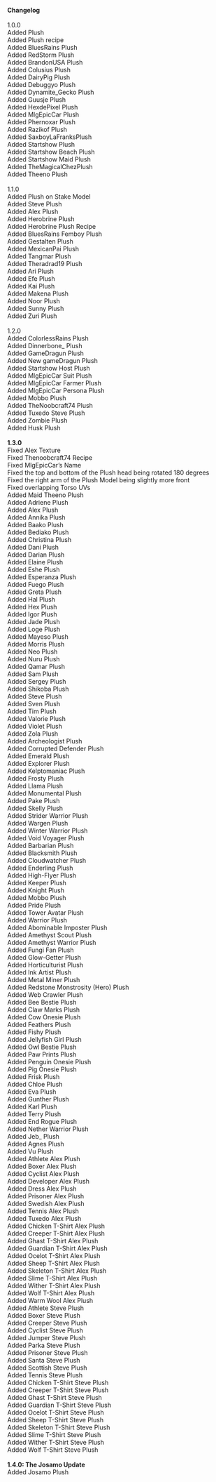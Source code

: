 **Changelog**<br>
<br>
1.0.0<br>
Added Plush<br>
Added Plush recipe<br>
Added BluesRains Plush<br>
Added RedStorm Plush<br>
Added BrandonUSA Plush<br>
Added Colusius Plush<br>
Added DairyPig Plush<br>
Added Debuggyo Plush<br>
Added Dynamite_Gecko Plush<br>
Added Guusje Plush<br>
Added HexdePixel Plush<br>
Added MlgEpicCar Plush<br>
Added Phernoxar Plush<br>
Added Razikof Plush<br>
Added SaxboyLaFranksPlush<br>
Added Startshow Plush<br>
Added Startshow Beach Plush<br>
Added Startshow Maid Plush<br>
Added TheMagicalChezPlush<br>
Added Theeno Plush<br>
<br>
1.1.0<br>
Added Plush on Stake Model<br>
Added Steve Plush<br>
Added Alex Plush<br>
Added Herobrine Plush<br>
Added Herobrine Plush Recipe<br>
Added BluesRains Femboy Plush<br>
Added Gestalten Plush<br>
Added MexicanPai Plush<br>
Added Tangmar Plush<br>
Added Theradrad19 Plush<br>
Added Ari Plush<br>
Added Efe Plush<br>
Added Kai Plush<br>
Added Makena Plush<br>
Added Noor Plush<br>
Added Sunny Plush<br>
Added Zuri Plush<br>
<br>
1.2.0<br>
Added ColorlessRains Plush<br>
Added Dinnerbone_ Plush<br>
Added GameDragun Plush<br>
Added New gameDragun Plush<br>
Added Startshow Host Plush<br>
Added MlgEpicCar Suit Plush<br>
Added MlgEpicCar Farmer Plush<br>
Added MlgEpicCar Persona Plush<br>
Added Mobbo Plush<br>
Added TheNoobcraft74 Plush<br>
Added Tuxedo Steve Plush<br>
Added Zombie Plush<br>
Added Husk Plush<br>
<br>
**1.3.0**<br>
Fixed Alex Texture<br>
Fixed Thenoobcraft74 Recipe<br>
Fixed MlgEpicCar’s Name<br>
Fixed the top and bottom of the Plush head being rotated 180 degrees<br>
Fixed the right arm of the Plush Model being slightly more front<br>
Fixed overlapping Torso UVs<br>
Added Maid Theeno Plush<br>
Added Adriene Plush<br>
Added Alex Plush<br>
Added Annika Plush<br>
Added Baako Plush<br>
Added Bediako Plush<br>
Added Christina Plush<br>
Added Dani Plush<br>
Added Darian Plush<br>
Added Elaine Plush<br>
Added Eshe Plush<br>
Added Esperanza Plush<br>
Added Fuego Plush<br>
Added Greta Plush<br>
Added Hal Plush<br>
Added Hex Plush<br>
Added Igor Plush<br>
Added Jade Plush<br>
Added Loge Plush<br>
Added Mayeso Plush<br>
Added Morris Plush<br>
Added Neo Plush<br>
Added Nuru Plush<br>
Added Qamar Plush<br>
Added Sam Plush<br>
Added Sergey Plush<br>
Added Shikoba Plush<br>
Added Steve Plush<br>
Added Sven Plush<br>
Added Tim Plush<br>
Added Valorie Plush<br>
Added Violet Plush<br>
Added Zola Plush<br>
Added Archeologist Plush<br>
Added Corrupted Defender Plush<br>
Added Emerald Plush<br>
Added Explorer Plush<br>
Added Kelptomaniac Plush<br>
Added Frosty Plush<br>
Added Llama Plush<br>
Added Monumental Plush<br>
Added Pake Plush<br>
Added Skelly Plush<br>
Added Strider Warrior Plush<br>
Added Wargen Plush<br>
Added Winter Warrior Plush<br>
Added Void Voyager Plush<br>
Added Barbarian Plush<br>
Added Blacksmith Plush<br>
Added Cloudwatcher Plush<br>
Added Enderling Plush<br>
Added High-Flyer Plush<br>
Added Keeper Plush<br>
Added Knight Plush<br>
Added Mobbo Plush<br>
Added Pride Plush<br>
Added Tower Avatar Plush<br>
Added Warrior Plush<br>
Added Abominable Imposter Plush<br>
Added Amethyst Scout Plush<br>
Added Amethyst Warrior Plush<br>
Added Fungi Fan Plush<br>
Added Glow-Getter Plush<br>
Added Horticulturist Plush<br>
Added Ink Artist Plush<br>
Added Metal Miner Plush<br>
Added Redstone Monstrosity (Hero) Plush<br>
Added Web Crawler Plush<br>
Added Bee Bestie Plush<br>
Added Claw Marks Plush<br>
Added Cow Onesie Plush<br>
Added Feathers Plush<br>
Added Fishy Plush<br>
Added Jellyfish Girl Plush<br>
Added Owl Bestie Plush<br>
Added Paw Prints Plush<br>
Added Penguin Onesie Plush<br>
Added Pig Onesie Plush<br>
Added Frisk Plush<br>
Added Chloe Plush<br>
Added Eva Plush<br>
Added Gunther Plush<br>
Added Karl Plush<br>
Added Terry Plush<br>
Added End Rogue Plush<br>
Added Nether Warrior Plush<br>
Added Jeb_ Plush<br>
Added Agnes Plush<br>
Added Vu Plush<br>
Added Athlete Alex Plush<br>
Added Boxer Alex Plush<br>
Added Cyclist Alex Plush<br>
Added Developer Alex Plush<br>
Added Dress Alex Plush<br>
Added Prisoner Alex Plush<br>
Added Swedish Alex Plush<br>
Added Tennis Alex Plush<br>
Added Tuxedo Alex Plush<br>
Added Chicken T-Shirt Alex Plush<br>
Added Creeper T-Shirt Alex Plush<br>
Added Ghast T-Shirt Alex Plush<br>
Added Guardian T-Shirt Alex Plush<br>
Added Ocelot T-Shirt Alex Plush<br>
Added Sheep T-Shirt Alex Plush<br>
Added Skeleton T-Shirt Alex Plush<br>
Added Slime T-Shirt Alex Plush<br>
Added Wither T-Shirt Alex Plush<br>
Added Wolf T-Shirt Alex Plush<br>
Added Warm Wool Alex Plush<br>
Added Athlete Steve Plush<br>
Added Boxer Steve Plush<br>
Added Creeper Steve Plush<br>
Added Cyclist Steve Plush<br>
Added Jumper Steve Plush<br>
Added Parka Steve Plush<br>
Added Prisoner Steve Plush<br>
Added Santa Steve Plush<br>
Added Scottish Steve Plush<br>
Added Tennis Steve Plush<br>
Added Chicken T-Shirt Steve Plush<br>
Added Creeper T-Shirt Steve Plush<br>
Added Ghast T-Shirt Steve Plush<br>
Added Guardian T-Shirt Steve Plush<br>
Added Ocelot T-Shirt Steve Plush<br>
Added Sheep T-Shirt Steve Plush<br>
Added Skeleton T-Shirt Steve Plush<br>
Added Slime T-Shirt Steve Plush<br>
Added Wither T-Shirt Steve Plush<br>
Added Wolf T-Shirt Steve Plush<br>
<br>
**1.4.0: The Josamo Update**<br>
Added Josamo Plush<br>
